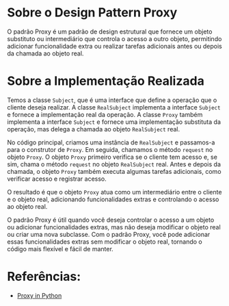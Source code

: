 # Sobre o Design Pattern Proxy
O padrão Proxy é um padrão de design estrutural que fornece um objeto
substituto ou intermediário que controla o acesso a outro objeto, 
permitindo adicionar funcionalidade extra ou realizar tarefas 
adicionais antes ou depois da chamada ao objeto real.

# Sobre a Implementação Realizada
Temos a classe `Subject`, que é uma interface que define a operação que o
cliente deseja realizar. A classe `RealSubject` implementa a interface
`Subject` e fornece a implementação real da operação. A classe `Proxy` 
também implementa a interface `Subject` e fornece uma implementação 
substituta da operação, mas delega a chamada ao objeto `RealSubject` real.

No código principal, criamos uma instância de `RealSubject` e passamos-a 
para o construtor de `Proxy`. Em seguida, chamamos o método `request` 
no objeto `Proxy`. O objeto `Proxy` primeiro verifica se o cliente tem acesso
e, se sim, chama o método `request` no objeto `RealSubject` real. Antes
e depois da chamada, o objeto `Proxy` também executa algumas tarefas adicionais,
como verificar acesso e registrar acesso.

O resultado é que o objeto `Proxy` atua como um intermediário 
entre o cliente e o objeto real, adicionando funcionalidades extras 
e controlando o acesso ao objeto real.

O padrão Proxy é útil quando você deseja controlar o acesso a um objeto
ou adicionar funcionalidades extras, mas não deseja modificar
o objeto real ou criar uma nova subclasse. Com o padrão Proxy, você pode 
adicionar essas funcionalidades extras sem modificar o objeto real, tornando 
o código mais flexível e fácil de manter.

# Referências:
- [Proxy in Python](https://refactoring.guru/design-patterns/proxy/python/example)